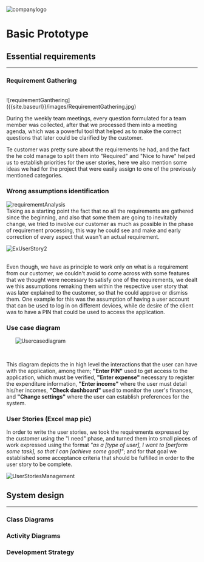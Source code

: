 ![companylogo]({{site.baseurl}}/images/405logo.png)

# Basic Prototype

## Essential requirements
---



### Requirement Gathering

  <br /> 
![requirementGanthering]({{site.baseurl}}/images/RequirementGathering.jpg)


During the weekly team meetings, every question formulated for a team member was collected, after that we processed them into a meeting agenda, which was a powerful tool that helped as to make the correct questions that later could be clarified by the customer.

Te customer was pretty sure about the requirements he had, and the fact the he cold manage to split them into "Required" and "Nice to have" helped us to establish priorities for the user stories, here we also mention some ideas we had for the project that were easily assign to one of the previously mentioned categories.



### Wrong assumptions identification

![requirememtAnalysis]({{site.baseurl}}/images/RequirememtAnalysis.png)
<br /> 
Taking as a starting point the fact that no all the requirements are gathered since the beginning, and also that some them are going to inevitably change, we tried to involve our customer as much as possible in the phase of requirement processing, this way he could see and make and early correction of every aspect that wasn't an actual requirement.<br /> 

![ExUserStory2]({{site.baseurl}}/images/ExUserStory2.png)

<br /> 
Even though, we have as principle to work only on what is a requirement from our customer, we couldn't avoid to come across with some features that we thought were necessary to satisfy one of the requirements, we dealt we this assumptions remaking them within the respective user story that was later explained to the customer, so that he could approve or dismiss them. One example for this was the assumption of having a user account that can be used to log in on different devices, while de desire of the client was to have a PIN that could be used to access the application.

### Use case diagram 

&nbsp;&nbsp;&nbsp;&nbsp;&nbsp;&nbsp;![Usercasediagram]({{site.baseurl}}/images/Usercase_newest1.png)  

<br /> 

This diagram depicts the in high level the interactions that the user can have with the application, among them; **"Enter PIN"** used to get access to the application, which must be verified, **"Enter expense"** necessary to register the expenditure information, **"Enter income"** where the user must detail his/her incomes, **"Check dashboard"** used to monitor the user's finances, and **"Change settings"** where the user can establish preferences for the system.


### User Stories (Excel map pic)

In order to write the user stories, we took the requirements expressed by the customer using the "I need" phase, and turned them into small pieces of work expressed using the format *"as a [type of user], I want to [perform some task], so that I can [achieve some goal]"*; and for that goal we established some acceptance criteria that should be fulfilled in order to the user story to be complete.<br /> 

![UserStoriesManagement]({{site.baseurl}}/images/UserStoriesManagement_newest1.png)  

## System design
---

### Class Diagrams

### Activity Diagrams

### Development Strategy
